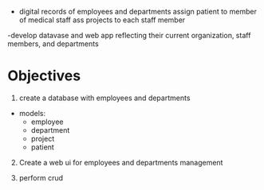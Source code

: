 - digital records of employees and departments
assign patient to member of medical staff
ass projects to each staff member

-develop datavase and web app reflecting their current organization, staff members, and departments


# Objectives
1. create a database with employees and departments
  - models:
    - employee
    - department
    - project 
    - patient 
    


2. Create a web ui for employees and departments management

3. perform crud


